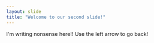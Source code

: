 ```yaml
---
layout: slide
title: "Welcome to our second slide!"
---
```

I'm writing nonsense here!!
Use the left arrow to go back!
